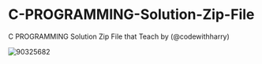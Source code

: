 # C-PROGRAMMING-Solution-Zip-File
C PROGRAMMING Solution Zip File that Teach by (@codewithharry)


![90325682](https://user-images.githubusercontent.com/71000042/214652844-e9a2268d-0abf-46d8-a3c3-d8b9ab656778.png)
